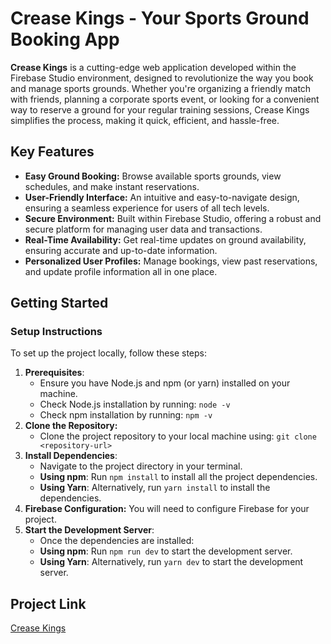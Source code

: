 # Crease Kings - Your Sports Ground Booking App

**Crease Kings** is a cutting-edge web application developed within the Firebase Studio environment, designed to revolutionize the way you book and manage sports grounds. Whether you're organizing a friendly match with friends, planning a corporate sports event, or looking for a convenient way to reserve a ground for your regular training sessions, Crease Kings simplifies the process, making it quick, efficient, and hassle-free.

## Key Features

-   **Easy Ground Booking:** Browse available sports grounds, view schedules, and make instant reservations.
-   **User-Friendly Interface:** An intuitive and easy-to-navigate design, ensuring a seamless experience for users of all tech levels.
-   **Secure Environment:** Built within Firebase Studio, offering a robust and secure platform for managing user data and transactions.
-   **Real-Time Availability:** Get real-time updates on ground availability, ensuring accurate and up-to-date information.
-   **Personalized User Profiles:** Manage bookings, view past reservations, and update profile information all in one place.

## Getting Started

### Setup Instructions	
To set up the project locally, follow these steps:
1.  **Prerequisites**:
    -   Ensure you have Node.js and npm (or yarn) installed on your machine.
    -   Check Node.js installation by running: `node -v`
    -   Check npm installation by running: `npm -v`
2.  **Clone the Repository:**
    -   Clone the project repository to your local machine using: `git clone <repository-url>`
3.  **Install Dependencies**:
    -   Navigate to the project directory in your terminal.
    -   **Using npm**: Run `npm install` to install all the project dependencies.
    -   **Using Yarn**: Alternatively, run `yarn install` to install the dependencies.
4.  **Firebase Configuration:** You will need to configure Firebase for your project.
5.  **Start the Development Server**:
    -   Once the dependencies are installed:
    -   **Using npm**: Run `npm run dev` to start the development server.
    -   **Using Yarn**: Alternatively, run `yarn dev` to start the development server.


## Project Link
[Crease Kings](https://9000-idx-studio-1745907856666.cluster-6dx7corvpngoivimwvvljgokdw.cloudworkstations.dev)

